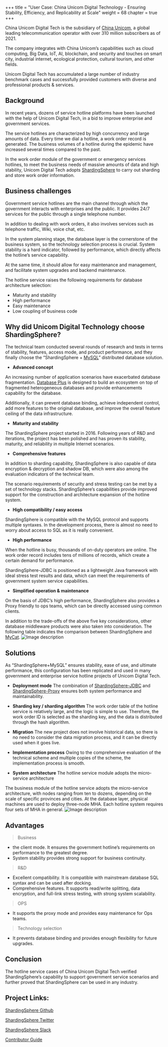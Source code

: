 +++ 
title = "User Case: China Unicom Digital Technology - Ensuring Stability, Efficiency, and Replicability at Scale"
weight = 68
chapter = true 
+++  

China Unicom Digital Tech is the subsidiary of [China Unicom](https://www.chinaunicom.com.hk/en/global/home.php), a global leading telecommunication operator with over 310 million subscribers as of 2021.

The company integrates with China Unicom’s capabilities such as cloud computing, Big Data, IoT, AI, blockchain, and security and touches on smart city, industrial internet, ecological protection, cultural tourism, and other fields.

Unicom Digital Tech has accumulated a large number of industry benchmark cases and successfully provided customers with diverse and professional products & services.

## Background

In recent years, dozens of service hotline platforms have been launched with the help of Unicom Digital Tech, in a bid to improve enterprise and government services.

The service hotlines are characterized by high concurrency and large amounts of data. Every time we dial a hotline, a work order record is generated. The business volumes of a hotline during the epidemic have increased several times compared to the past.

In the work order module of the government or emergency services hotlines, to meet the business needs of massive amounts of data and high stability, Unicom Digital Tech adopts [ShardingSphere](https://shardingsphere.apache.org/) to carry out sharding and store work order information.

## Business challenges

Government service hotlines are the main channel through which the government interacts with enterprises and the public. It provides 24/7 services for the public through a single telephone number.

In addition to dealing with work orders, it also involves services such as telephone traffic, Wiki, voice chat, etc.

In the system planning stage, the database layer is the cornerstone of the business system, so the technology selection process is crucial. System stability is a hard indicator, followed by performance, which directly affects the hotline’s service capability.

At the same time, it should allow for easy maintenance and management, and facilitate system upgrades and backend maintenance.

The hotline service raises the following requirements for database architecture selection:

- Maturity and stability
- High performance
- Easy maintenance
- Low coupling of business code

## Why did Unicom Digital Technology choose ShardingSphere?

The technical team conducted several rounds of research and tests in terms of stability, features, access mode, and product performance, and they finally choose the “ShardingSphere + [MySQL](https://www.mysql.com/)” distributed database solution.

- **Advanced concept**

An increasing number of application scenarios have exacerbated database fragmentation. [Database Plus](https://faun.pub/whats-the-database-plus-concepand-what-challenges-can-it-solve-715920ba65aa) is designed to build an ecosystem on top of fragmented heterogeneous databases and provide enhancements capability for the database.

Additionally, it can prevent database binding, achieve independent control, add more features to the original database, and improve the overall feature ceiling of the data infrastructure.

- **Maturity and stability**

The ShardingSphere project started in 2016. Following years of R&D and iterations, the project has been polished and has proven its stability, maturity, and reliability in multiple Internet scenarios.

- **Comprehensive features**

In addition to sharding capability, ShardingSphere is also capable of data encryption & decryption and shadow DB, which were also among the evaluation indicators of the technical team.

The scenario requirements of security and stress testing can be met by a set of technology stacks. ShardingSphere’s capabilities provide improved support for the construction and architecture expansion of the hotline system.

- **High compatibility / easy access**

ShardingSphere is compatible with the MySQL protocol and supports multiple syntaxes. In the development process, there is almost no need to worry about access to SQL as it is really convenient.

- **High performance**

When the hotline is busy, thousands of on-duty operators are online. The work order record includes tens of millions of records, which create a certain demand for performance.

ShardingSphere-JDBC is positioned as a lightweight Java framework with ideal stress test results and data, which can meet the requirements of government system service capabilities.

- **Simplified operation & maintenance**

On the basis of JDBC’s high performance, ShardingSphere also provides a Proxy friendly to ops teams, which can be directly accessed using common clients.

In addition to the trade-offs of the above five key considerations, other database middleware products were also taken into consideration. The following table indicates the comparison between ShardingSphere and [MyCat](http://mycat.sourceforge.net/).
![Image description](https://dev-to-uploads.s3.amazonaws.com/uploads/articles/mc2d1n3csc1bf9vu26ab.png)
 

## Solutions

As “ShardingSphere+MySQL” ensures stability, ease of use, and ultimate performance, this configuration has been replicated and used in many government and enterprise service hotline projects of Unicom Digital Tech.

- **Deployment mode**
The combination of [ShardingSphere-JDBC](https://shardingsphere.apache.org/document/current/en/overview/#shardingsphere-jdbc) and [ShardingSphere-Proxy](https://shardingsphere.apache.org/document/current/en/quick-start/shardingsphere-proxy-quick-start/) ensures both system performance and maintainability.

- **Sharding key / sharding algorithm**
The work order table of the hotline service is relatively large, and the logic is simple to use. Therefore, the work order ID is selected as the sharding key, and the data is distributed through the hash algorithm.

- **Migration**
The new project does not involve historical data, so there is no need to consider the data migration process, and it can be directly used when it goes live.

- **Implementation process**
Owing to the comprehensive evaluation of the technical scheme and multiple copies of the scheme, the implementation process is smooth.

- **System architecture**
The hotline service module adopts the micro-service architecture

The business module of the hotline service adopts the micro-service architecture, with nodes ranging from ten to dozens, depending on the scale of specific provinces and cities. At the database layer, physical machines are used to deploy three-node MHA. Each hotline system requires four sets of MHA in general.
![Image description](https://dev-to-uploads.s3.amazonaws.com/uploads/articles/v8k9lv1l3pjxme0e7sxs.png)
 

## Advantages

> Business

-  the client mode. It ensures the government hotline’s requirements on performance to the greatest degree.
- System stability provides strong support for business continuity.

> R&D

- Excellent compatibility. It is compatible with mainstream database SQL syntax and can be used after docking.
- Comprehensive features. It supports read/write splitting, data encryption, and full-link stress testing, with strong system scalability.

> OPS

- It supports the proxy mode and provides easy maintenance for Ops teams.

> Technology selection

- It prevents database binding and provides enough flexibility for future upgrades.

## Conclusion

The hotline service cases of China Unicom Digital Tech verified ShardingSphere’s capability to support government service scenarios and further proved that ShardingSphere can be used in any industry.

## Project Links:

[ShardingSphere Github](https://github.com/apache/shardingsphere/issues?page=1&q=is%3Aopen+is%3Aissue+label%3A%22project%3A+OpenForce+2022%22)

[ShardingSphere Twitter](https://github.com/apache/shardingsphere/issues?page=1&q=is%3Aopen+is%3Aissue+label%3A%22project%3A+OpenForce+2022%22)

[ShardingSphere Slack](https://join.slack.com/t/apacheshardingsphere/shared_invite/zt-sbdde7ie-SjDqo9~I4rYcR18bq0SYTg)

[Contributor Guide](https://shardingsphere.apache.org/community/cn/involved/)